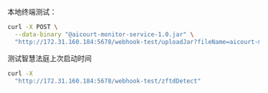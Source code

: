 本地终端测试：
```bash
curl -X POST \
  --data-binary "@aicourt-monitor-service-1.0.jar" \
  "http://172.31.160.184:5678/webhook-test/uploadJar?fileName=aicourt-monitor-service-1.0.jar"
```

测试智慧法庭上次启动时间
```bash
curl -X 
  "http://172.31.160.184:5678/webhook-test/zftdDetect"
```
